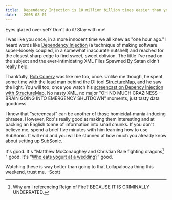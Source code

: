 ```yaml
---
title:  Dependency Injection is 10 million billion times easier than you think
date:   2008-08-01
---
```


Eyes glazed over yet? Don't do it! Stay with me!

I was like you once, in a more innocent time we all knew as "one hour ago." I heard words like [Dependency Injection](http://en.wikipedia.org/wiki/Dependency_injection) (a technique of making software super-loosely coupled, in a somewhat inaccurate nutshell) and reached for the closest sharp edge to find sweet, sweet oblivion. The little I've read on the subject and the ever-intimidating XML Files Spawned By Satan didn't really help.

Thankfully, [Rob Conery](http://blog.wekeroad.com/) was like me too, once. Unlike me though, he spent some time with the lead man behind the DI tool [StructureMap](http://structuremap.sourceforge.net/), and he saw the light. You will too, once you watch his [screencast on Depency Injection with StructureMap](http://blog.wekeroad.com/mvc-storefront/mvcstore-part-13/). No nasty XML, no major "OH NO MUCH CRAZINESS - BRAIN GOING INTO EMERGENCY SHUTDOWN" moments, just tasty data goodness.

I know that "screencast" can be another of those homicidal-mania-inducing phrases. However, Rob's really good at making them interesting and at packing an English tonne of information into small chunks. If you don't believe me, spend a brief five minutes with him learning how to use SubSonic. It will end and you will be stunned at how much you already know about setting up SubSonic.

It's good. It's "Matthew McConaughey and Christian Bale fighting dragons[^1] " good. It's “[Who eats yogurt at a wedding?](http://current.com/items/88941392_target_women_yogurt_edition)” good.

Watching these is way better than going to that Lollapalooza thing this weekend, trust me. 
-Scott 

[^1]: Why am I referencing Reign of Fire? BECAUSE IT IS CRIMINALLY UNDERRATED.
